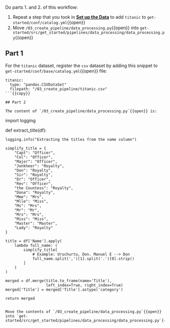 Do parts 1. and 2. of this workflow:
1. Repeat a step that you took in [**Set up the Data**](https://katacoda.com/yetudada/courses/get-started/02_set_up_data) to add `titanic` to `get-started/conf/catalog.yml`{{open}}
2. Move `/03_create_pipeline/data_processing.py`{{open}} into `get-started/src/get_started/pipelines/data_processing/data_processing.py`{{open}}

## Part 1
For the `titanic` dataset, register the `csv` dataset by adding this snippet to `get-started/conf/base/catalog.yml`{{open}} file:

```
titanic:
  type: "pandas.CSVDataSet"
  filepath: "/03_create_pipeline/titanic.csv"
```{{copy}}

## Part 2

The content of `/03_create_pipeline/data_processing.py`{{open}} is:
```
import logging


def extract_title(df):

    logging.info("Extracting the titles from the name column")

    simplify_title = {
        "Capt": "Officer",
        "Col": "Officer",
        "Major": "Officer",
        "Jonkheer": "Royalty",
        "Don": "Royalty",
        "Sir": "Royalty",
        "Dr": "Officer",
        "Rev": "Officer",
        "the Countess": "Royalty",
        "Dona": "Royalty",
        "Mme": "Mrs",
        "Mlle": "Miss",
        "Ms": "Mrs",
        "Mr": "Mr",
        "Mrs": "Mrs",
        "Miss": "Miss",
        "Master": "Master",
        "Lady": "Royalty"
    }

    title = df['Name'].apply(
        lambda full_name: (
            simplify_title[
                # Example: Uruchurtu, Don. Manuel E --> Don
                full_name.split(',')[1].split('.')[0].strip()
            ]
        )
    )

    merged = df.merge(title.to_frame(name='Title'),
                      left_index=True, right_index=True)
    merged['Title'] = merged['Title'].astype('category')

    return merged
```{{copy}}

Move the contents of `/03_create_pipeline/data_processing.py`{{open}} into `get-started/src/get_started/pipelines/data_processing/data_processing.py`{{open}}